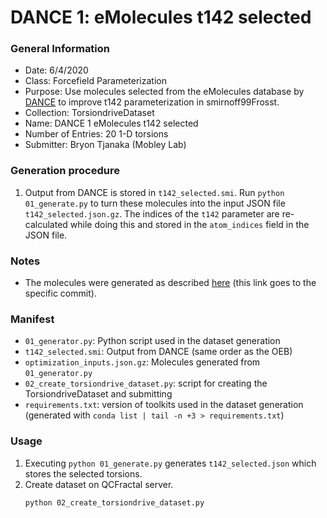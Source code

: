 # DANCE 1: eMolecules t142 selected

### General Information

- Date: 6/4/2020
- Class: Forcefield Parameterization
- Purpose: Use molecules selected from the eMolecules database by
  [DANCE](https://github.com/btjnaka/dance) to improve t142 parameterization in
  smirnoff99Frosst.
- Collection: TorsiondriveDataset
- Name: DANCE 1 eMolecules t142 selected
- Number of Entries: 20 1-D torsions
- Submitter: Bryon Tjanaka (Mobley Lab)

### Generation procedure

1. Output from DANCE is stored in `t142_selected.smi`. Run
   `python 01_generate.py` to turn these molecules into the input JSON file
   `t142_selected.json.gz`. The indices of the `t142` parameter are
   re-calculated while doing this and stored in the `atom_indices` field in the
   JSON file.

### Notes

- The molecules were generated as described
  [here](https://github.com/btjanaka/dance/blob/c339368b398564cecce7e21cd88fdb3f3d2e363e/examples/t142-emolecules/README.md)
  (this link goes to the specific commit).

### Manifest

- `01_generator.py`: Python script used in the dataset generation
- `t142_selected.smi`: Output from DANCE (same order as the OEB)
- `optimization_inputs.json.gz`: Molecules generated from `01_generator.py`
- `02_create_torsiondrive_dataset.py`: script for creating the
  TorsiondriveDataset and submitting
- `requirements.txt`: version of toolkits used in the dataset generation
  (generated with `conda list | tail -n +3 > requirements.txt`)

### Usage

1. Executing `python 01_generate.py` generates `t142_selected.json` which stores
   the selected torsions.
2. Create dataset on QCFractal server.
   ```
   python 02_create_torsiondrive_dataset.py
   ```

